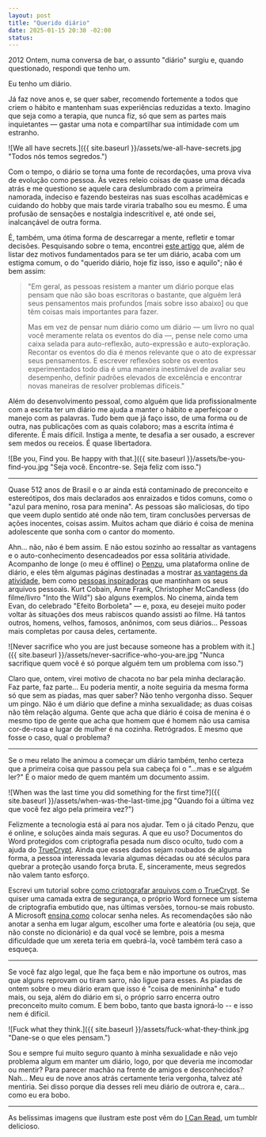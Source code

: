 ```yaml
---
layout: post
title: "Querido diário"
date: 2025-01-15 20:30 -02:00
status:
---
```

2012 Ontem, numa conversa de bar, o assunto "diário" surgiu e, quando questionado, respondi que tenho um.

Eu tenho um diário.

Já faz nove anos e, se quer saber, recomendo fortemente a todos que criem o hábito e mantenham suas experiências reduzidas a texto. Imagino que seja como a terapia, que nunca fiz, só que sem as partes mais inquietantes — gastar uma nota e compartilhar sua intimidade com um estranho.

![We all have secrets.]({{ site.baseurl }}/assets/we-all-have-secrets.jpg "Todos nós temos segredos.")

Com o tempo, o diário se torna uma fonte de recordações, uma prova viva de evolução como pessoa. Às vezes releio coisas de quase uma década atrás e me questiono se aquele cara deslumbrado com a primeira namorada, indeciso e fazendo besteiras nas suas escolhas acadêmicas e cuidando do hobby que mais tarde viraria trabalho sou eu mesmo. É uma profusão de sensações e nostalgia indescritível e, até onde sei, inalcançável de outra forma.

É, também, uma ótima forma de descarregar a mente, refletir e tomar decisões. Pesquisando sobre o tema, encontrei [este artigo](http://ririanproject.com/2006/09/22/10-reasons-to-keep-a-journal/) que, além de listar dez motivos fundamentados para se ter um diário, acaba com um estigma comum, o do "querido diário, hoje fiz isso, isso e aquilo"; não é bem assim:

> "Em geral, as pessoas resistem a manter um diário porque elas pensam que não são boas escritoras o bastante, que alguém lerá seus pensamentos mais profundos [mais sobre isso abaixo] ou que têm coisas mais importantes para fazer.
>
> Mas em vez de pensar num diário como um diário — um livro no qual você meramente relata os eventos do dia —, pense nele como uma caixa selada para auto-reflexão, auto-expressão e auto-exploração. Recontar os eventos do dia é menos relevante que o ato de expressar seus pensamentos. E escrever reflexões sobre os eventos experimentados todo dia é uma maneira inestimável de avaliar seu desempenho, definir padrões elevados de excelência e encontrar novas maneiras de resolver problemas difíceis."

Além do desenvolvimento pessoal, como alguém que lida profissionalmente com a escrita ter um diário me ajuda a manter o hábito e aperfeiçoar o manejo com as palavras. Tudo bem que já faço isso, de uma forma ou de outra, nas publicações com as quais colaboro; mas a escrita íntima é diferente. É mais difícil. Instiga a mente, te desafia a ser ousado, a escrever sem medos ou receios. É quase libertadora.

![Be you, Find you. Be happy with that.]({{ site.baseurl }}/assets/be-you-find-you.jpg "Seja você. Encontre-se. Seja feliz com isso.")

***

Quase 512 anos de Brasil e o ar ainda está contaminado de preconceito e estereótipos, dos mais declarados aos enraizados e tidos comuns, como o "azul para menino, rosa para menina". As pessoas são maliciosas, do tipo que veem duplo sentido até onde não tem, tiram conclusões perversas de ações inocentes, coisas assim. Muitos acham que diário é coisa de menina adolescente que sonha com o cantor do momento.

Ahn... não, não é bem assim. E não estou sozinho ao ressaltar as vantagens e o auto-conhecimento desencadeados por essa solitária atividade. Acompanho de longe (o meu é offline) o [Penzu](http://penzu.com), uma plataforma online de diário, e eles têm algumas páginas destinadas a mostrar [as vantagens da atividade](https://penzu.com/content/why/health), bem como [pessoas inspiradoras](https://penzu.com/content/why/inspired) que mantinham os seus arquivos pessoais. Kurt Cobain, Anne Frank, Christopher McCandless (do filme/livro "Into the Wild") são alguns exemplos. No cinema, ainda tem Evan, do celebrado "Efeito Borboleta" — e, poxa, eu desejei muito poder voltar às situações dos meus rabiscos quando assisti ao filme. Há tantos outros, homens, velhos, famosos, anônimos, com seus diários... Pessoas mais completas por causa deles, certamente.

![Never sacrifice who you are just because someone has a problem with it.]({{ site.baseurl }}/assets/never-sacrifice-who-you-are.jpg "Nunca sacrifique quem você é só porque alguém tem um problema com isso.")

Claro que, ontem, virei motivo de chacota no bar pela minha declaração. Faz parte, faz parte... Eu poderia mentir, a noite seguiria da mesma forma só que sem as piadas, mas quer saber? Não tenho vergonha disso. Sequer um pingo. Não é um diário que define a minha sexualidade; as duas coisas não têm relação alguma. Gente que acha que diário é coisa de menina é o mesmo tipo de gente que acha que homem que é homem não usa camisa cor-de-rosa e lugar de mulher é na cozinha. Retrógrados. E mesmo que fosse o caso, qual o problema?

***

Se o meu relato lhe animou a começar um diário também, tenho certeza que a primeira coisa que passou pela sua cabeça foi o "...mas e se alguém ler?" É o maior medo de quem mantém um documento assim.

![When was the last time you did something for the first time?]({{ site.baseurl }}/assets/when-was-the-last-time.jpg "Quando foi a última vez que você fez algo pela primeira vez?")

Felizmente a tecnologia está aí para nos ajudar. Tem o já citado Penzu, que é online, e soluções ainda mais seguras. A que eu uso? Documentos do Word protegidos com criptografia pesada num disco oculto, tudo com a ajuda do [TrueCrypt](http://www.truecrypt.org/). Ainda que esses dados sejam roubados de alguma forma, a pessoa interessada levaria algumas décadas ou até séculos para quebrar a proteção usando força bruta. E, sinceramente, meus segredos não valem tanto esforço.

Escrevi um tutorial sobre [como criptografar arquivos com o TrueCrypt](http://www.gemind.com.br/6530/truecrypt-proteger-arquivos-criptografia/). Se quiser uma camada extra de segurança, o próprio Word fornece um sistema de criptografia embutido que, nas últimas versões, tornou-se mais robusto. A Microsoft [ensina como](http://office.microsoft.com/pt-br/word-help/aplicar-uma-senha-a-um-documento-HA010372707.aspx?CTT=1) colocar senha neles. As recomendações são não anotar a senha em lugar algum, escolher uma forte e aleatória (ou seja, que não conste no dicionário) e da qual você se lembre, pois a mesma dificuldade que um xereta teria em quebrá-la, você também terá caso a esqueça.

***

Se você faz algo legal, que lhe faça bem e não importune os outros, mas que alguns reprovam ou tiram sarro, não ligue para esses. As piadas de ontem sobre o meu diário eram que isso é "coisa de menininha" e tudo mais, ou seja, além do diário em si, o próprio sarro encerra outro preconceito muito comum. E bem bobo, tanto que basta ignorá-lo -- e isso nem é difícil.

![Fuck what they think.]({{ site.baseurl }}/assets/fuck-what-they-think.jpg "Dane-se o que eles pensam.")

Sou e sempre fui muito seguro quanto à minha sexualidade e não vejo problema algum em manter um diário, logo, por que deveria me incomodar ou mentir? Para parecer machão na frente de amigos e desconhecidos? Nah... Meu eu de nove anos atrás certamente teria vergonha, talvez até mentiria. Sei disso porque dia desses reli meu diário de outrora e, cara... como eu era bobo.

***

As belíssimas imagens que ilustram este post vêm do [I Can Read](http://icanread.tumblr.com/), um tumblr delicioso.
